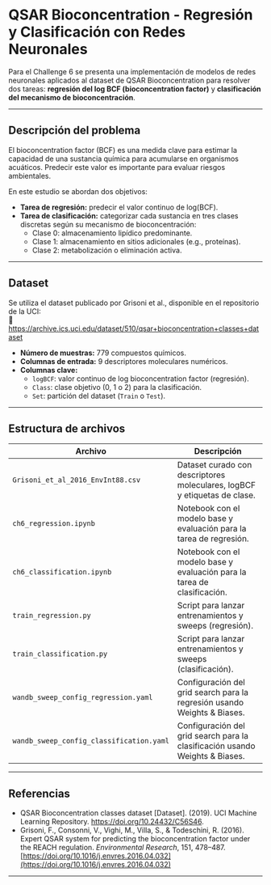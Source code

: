 # QSAR Bioconcentration - Regresión y Clasificación con Redes Neuronales

Para el Challenge 6 se presenta una implementación de modelos de redes neuronales aplicados al dataset de QSAR Bioconcentration para resolver dos tareas: **regresión del log BCF (bioconcentration factor)** y **clasificación del mecanismo de bioconcentración**.

---

## Descripción del problema

El bioconcentration factor (BCF) es una medida clave para estimar la capacidad de una sustancia química para acumularse en organismos acuáticos. Predecir este valor es importante para evaluar riesgos ambientales.

En este estudio se abordan dos objetivos:

- **Tarea de regresión:** predecir el valor continuo de log(BCF).
- **Tarea de clasificación:** categorizar cada sustancia en tres clases discretas según su mecanismo de bioconcentración:
  - Clase 0: almacenamiento lipídico predominante.
  - Clase 1: almacenamiento en sitios adicionales (e.g., proteínas).
  - Clase 2: metabolización o eliminación activa.

---

## Dataset

Se utiliza el dataset publicado por Grisoni et al., disponible en el repositorio de la UCI:  
🔗 https://archive.ics.uci.edu/dataset/510/qsar+bioconcentration+classes+dataset

- **Número de muestras:** 779 compuestos químicos.
- **Columnas de entrada:** 9 descriptores moleculares numéricos.
- **Columnas clave:**
  - `logBCF`: valor continuo de log bioconcentration factor (regresión).
  - `Class`: clase objetivo (0, 1 o 2) para la clasificación.
  - `Set`: partición del dataset (`Train` o `Test`).

---

## Estructura de archivos

| Archivo | Descripción |
|--------|-------------|
| `Grisoni_et_al_2016_EnvInt88.csv` | Dataset curado con descriptores moleculares, logBCF y etiquetas de clase. |
| `ch6_regression.ipynb` | Notebook con el modelo base y evaluación para la tarea de regresión. |
| `ch6_classification.ipynb` | Notebook con el modelo base y evaluación para la tarea de clasificación. |
| `train_regression.py` | Script para lanzar entrenamientos y sweeps (regresión). |
| `train_classification.py` | Script para lanzar entrenamientos y sweeps (clasificación). |
| `wandb_sweep_config_regression.yaml` | Configuración del grid search para la regresión usando Weights & Biases. |
| `wandb_sweep_config_classification.yaml` | Configuración del grid search para la clasificación usando Weights & Biases. |
---

##  Referencias

- QSAR Bioconcentration classes dataset [Dataset]. (2019). UCI Machine Learning Repository. https://doi.org/10.24432/C56S46.
- Grisoni, F., Consonni, V., Vighi, M., Villa, S., & Todeschini, R. (2016). Expert QSAR system for predicting the bioconcentration factor under the REACH regulation. *Environmental Research*, 151, 478–487.  
[https://doi.org/10.1016/j.envres.2016.04.032](https://doi.org/10.1016/j.envres.2016.04.032)


---
